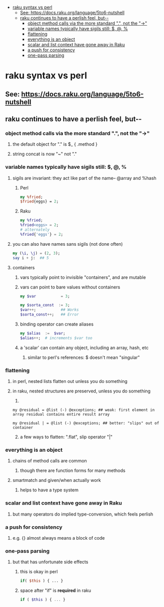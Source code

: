 - [raku syntax vs perl](#org6df50e3)
  - [See: <https://docs.raku.org/language/5to6-nutshell>](#orge329c31)
  - [raku continues to have a perlish feel, but--](#orgccfc16e)
    - [object method calls via the more standard ".", not the "->"](#orgb3e6928)
    - [variable names typically have sigils still: $, @, %](#orgdb755c2)
    - [flattening](#orge348162)
    - [everything is an object](#org0903fe8)
    - [scalar and list context have gone away in Raku](#orgd02b182)
    - [a push for consistency](#org5fe528e)
    - [one-pass parsing](#orgd146ab4)


<a id="org6df50e3"></a>

# raku syntax vs perl


<a id="orge329c31"></a>

## See: <https://docs.raku.org/language/5to6-nutshell>


<a id="orgccfc16e"></a>

## raku continues to have a perlish feel, but--


<a id="orgb3e6928"></a>

### object method calls via the more standard ".", not the "->"

1.  the default object for "." is $\_    {  .method  }

2.  string concat is now "~" not "."


<a id="orgdb755c2"></a>

### variable names typically have sigils still: $, @, %

1.  sigils are invariant:  they act like part of the name&#x2013; @array and %hash

    1.  Perl
    
        ```perl
        my %fried;
        $fried{eggs} = 2;
        ```
    
    2.  Raku
    
        ```raku
        my %fried;
        %fried<eggs> = 2;
        # alternately
        %fried{'eggs'} = 2;
        ```

2.  you can also have names sans sigils (not done often)

    ```raku
    my (\i, \j) = (2, 3);
    say i + j:  ## 5
    ```

3.  containers

    1.  vars typically point to invisible "containers", and are mutable
    
    2.  vars can point to bare values without containers
    
        ```raku
        my $var           = 3;
        
        my $sorta_const  := 3;
        $var++;           ## Works
        $sorta_const++;   ## Error
        ```
    
    3.  binding operator can create aliases
    
        ```raku
        my $alias  :=  $var;  
        $alias++;  # increments $var too
        ```
    
    4.  a 'scalar' can contain any object, including an array, hash, etc
    
        1.  similar to perl's references: $ doesn't mean "singular"


<a id="orge348162"></a>

### flattening

1.  in perl, nested lists flatten out unless you do something

2.  in raku, nested structures are preserved, unless you do something

    1.  
    
        my @residual = @list (-) @exceptions; ## weak: first element in array residual contains entire result array
        
        my @residual | = @list (-) @exceptions; ## better: "slips" out of container
    
    2.  a few ways to flatten: ".flat", slip operator "|"


<a id="org0903fe8"></a>

### everything is an object

1.  chains of method calls are common

    1.  though there are function forms for many methods

2.  smartmatch and given/when actually work

    1.  helps to have a type system


<a id="orgd02b182"></a>

### scalar and list context have gone away in Raku

1.  but many operators do implied type-conversion, which feels perlish


<a id="org5fe528e"></a>

### a push for consistency

1.  e.g. {} almost always means a block of code


<a id="orgd146ab4"></a>

### one-pass parsing

1.  but that has unfortunate side effects

    1.  this is okay in perl
    
        ```perl
        if( $this ) { ... }
        ```
    
    2.  space after "if" is **required** in raku
    
        ```raku
        if ( $this ) { ... }
        ```
